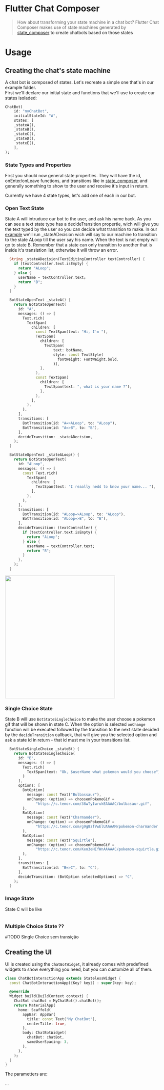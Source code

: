 # Flutter Chat Composer

>How about transforming your state machine in a chat bot? Flutter Chat Composer makes use of state machines generated by <a href="https://github.com/FelipeMarra/state-composer">state_composer<a> to create chatbots based on those states

# Usage

## Creating the chat's state machine

A chat bot is composed of states. Let's recreate a simple one that's in our example folder. <br>
First we'll declare our initial state and functions that we'll use to create our states isoladed:

``` dart 
ChatBot(
    id: "myChatBot",
    initialStateId: "A",
    states: [
    _stateA(),
    _stateB(),
    _stateC(),
    _stateD(),
    _stateE(),
    ],
);
```
### State Types and Properties
First you should now general state properties. They will have the id, onEnter/onLeave functions, and transitions like in  <a href="https://github.com/FelipeMarra/state-composer">state_composer<a>, and generally something to show to the user and receive it's input in return.<br>
    
Currently we have 4 state types, let's add one of each in our bot.<br>

### Open Text State

State A will intruduce our bot to the user, and ask his name back. As you can see a text state type has a decideTransition propertie, wich will give you the text typed by the user so you can decide what transition to make. In our <a href="https://github.com/FelipeMarra/flutter_chat_composer/tree/main/example">example<a> we'll run _stateADecision wich will say to our machine to transition to the state ALoop till the user say his name. When the text is not empty will go to state B. Remember that a state can only transition to another that is inside it's transistion list, otherwise it will throw an error.

``` dart 
  String _stateADecision(TextEditingController textController) {
    if (textController.text.isEmpty) {
      return "ALoop";
    } else {
      userName = textController.text;
      return "B";
    }
  }

  BotStateOpenText _stateA() {
    return BotStateOpenText(
      id: "A",
      messages: () => [
        Text.rich(
          TextSpan(
            children: [
              const TextSpan(text: "Hi, I'm "),
              TextSpan(
                children: [
                  TextSpan(
                      text: botName,
                      style: const TextStyle(
                        fontWeight: FontWeight.bold,
                      )),
                ],
              ),
              const TextSpan(
                children: [
                  TextSpan(text: ", what is your name ?"),
                ],
              ),
            ],
          ),
        ),
      ],
      transitions: [
        BotTransition(id: "A=>ALoop", to: "ALoop"),
        BotTransition(id: "A=>B", to: "B"),
      ],
      decideTransition: _stateADecision,
    );
  }

  BotStateOpenText _stateALoop() {
    return BotStateOpenText(
      id: "ALoop",
      messages: () => [
        const Text.rich(
          TextSpan(
            children: [
              TextSpan(text: "I reaally nedd to know your name... "),
            ],
          ),
        ),
      ],
      transitions: [
        BotTransition(id: "ALoop=>ALoop", to: "ALoop"),
        BotTransition(id: "ALoop=>B", to: "B"),
      ],
      decideTransition: (textController) {
        if (textController.text.isEmpty) {
          return "ALoop";
        } else {
          userName = textController.text;
          return "B";
        }
      },
    );
  }
```

<img src="https://media.giphy.com/media/mnLsC3qgROE4ClDiBb/giphy.gif" width="360" height="400" />

### Single Choice State
State B will use `BotStateSingleChoice` to make the user choose a pokemon gif that will be shown in state C. When the option is selected `onChange` function will be executed followed by the transition to the next state decided by the `decideTransition` callback, that will give you the selected option and ask a state id in return - that id must me in your transitions list.
``` dart 
  BotStateSingleChoice _stateB() {
    return BotStateSingleChoice(
      id: "B",
      messages: () => [
        Text.rich(
          TextSpan(text: "Ok, $userName what pokemon would you choose"),
        )
      ],
      options: [
        BotOption(
          message: const Text("Bulbassaur"),
          onChange: (option) => choosenPokemoGif =
              "https://c.tenor.com/38wTyIwrukEAAAAC/bulbasaur.gif",
        ),
        BotOption(
          message: const Text("Charmander"),
          onChange: (option) => choosenPokemoGif =
              "https://c.tenor.com/g9g8zfVwElUAAAAM/pokemon-charmander.gif",
        ),
        BotOption(
          message: const Text("Squirtle"),
          onChange: (option) => choosenPokemoGif =
              "https://c.tenor.com/Ken3eHIfWnAAAAAC/pokemon-squirtle.gif",
        ),
      ],
      transitions: [
        BotTransition(id: "B=>C", to: "C"),
      ],
      decideTransition: (BotOption selectedOptions) => "C",
    );
  }
```
### Image State
State C will be like 
``` dart 

```
### Multiple Choice State ??

#TODO Single Choice sem transição

## Creating the UI

UI is created using the `ChatBotWidget`, it already comes with predefined widgets to show everything you need, but you can customize all of them.

``` dart 
class ChatBotInteractionApp extends StatelessWidget {
  const ChatBotInteractionApp({Key? key}) : super(key: key);

  @override
  Widget build(BuildContext context) {
    ChatBot chatBot = MyChatBot().chatBot();
    return MaterialApp(
      home: Scaffold(
        appBar: AppBar(
          title: const Text("My ChatBot"),
          centerTitle: true,
        ),
        body: ChatBotWidget(
          chatBot: chatBot,
          sameUserSpacing: 3,
        ),
      ),
    );
  }
}
```
The parametters are:

...
